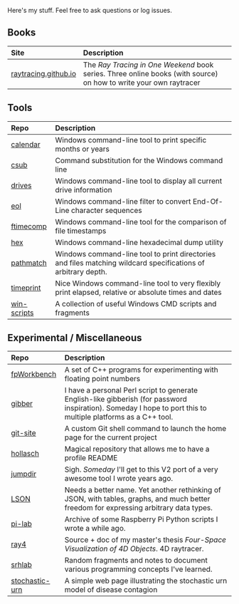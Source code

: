 Here's my stuff. Feel free to ask questions or log issues.

## Books
| Site                                                   | Description
|:-------------------------------------------------------|:------------------------------------------------------------------------------------
| [raytracing.github.io](https://raytracing.github.io/)  | The _Ray Tracing in One Weekend_ book series. Three online books (with source) on how to write your own raytracer

## Tools
| Repo                                                   | Description
|:-------------------------------------------------------|:------------------------------------------------------------------------------------
| [calendar](https://github.com/hollasch/calendar)       | Windows command-line tool to print specific months or years
| [csub](https://github.com/hollasch/csub)               | Command substitution for the Windows command line
| [drives](https://github.com/hollasch/drives)           | Windows command-line tool to display all current drive information
| [eol](https://github.com/hollasch/eol)                 | Windows command-line filter to convert End-Of-Line character sequences
| [ftimecomp](https://github.com/hollasch/ftimecomp)     | Windows command-line tool for the comparison of file timestamps
| [hex](https://github.com/hollasch/hex)                 | Windows command-line hexadecimal dump utility
| [pathmatch](https://github.com/hollasch/pathmatch)     | Windows command-line tool to print directories and files matching wildcard specifications of arbitrary depth.
| [timeprint](https://github.com/hollasch/timeprint)     | Nice Windows command-line tool to very flexibly print elapsed, relative or absolute times and dates
| [win-scripts](https://github.com/hollasch/win-scripts) | A collection of useful Windows CMD scripts and fragments

## Experimental / Miscellaneous
| Repo                                                   | Description
|:-------------------------------------------------------|:------------------------------------------------------------------------------------
| [fpWorkbench](https://github.com/hollasch/fpWorkbench) | A set of C++ programs for experimenting with floating point numbers
| [gibber](https://github.com/hollasch/gibber)           | I have a personal Perl script to generate English-like gibberish (for password inspiration). Someday I hope to port this to multiple platforms as a C++ tool.
| [git-site](https://github.com/hollasch/git-site)       | A custom Git shell command to launch the home page for the current project
| [hollasch](https://github.com/hollasch/hollasch)       | Magical repository that allows me to have a profile README
| [jumpdir](https://github.com/hollasch/jumpdir)         | Sigh. _Someday_ I'll get to this V2 port of a very awesome tool I wrote years ago.
| [LSON](https://github.com/hollasch/LSON)               | Needs a better name. Yet another rethinking of JSON, with tables, graphs, and much better freedom for expressing arbitrary data types.
| [pi-lab](https://github.com/hollasch/pi-lab)           | Archive of some Raspberry Pi Python scripts I wrote a while ago.
| [ray4](https://github.com/hollasch/ray4)               | Source + doc of my master's thesis _Four-Space Visualization of 4D Objects_. 4D raytracer.
| [srhlab](https://github.com/hollasch/srhlab)           | Random fragments and notes to document various programming concepts I've learned.
| [stochastic-urn](https://hollasch.github.io/stochastic-urn) | A simple web page illustrating the stochastic urn model of disease contagion
